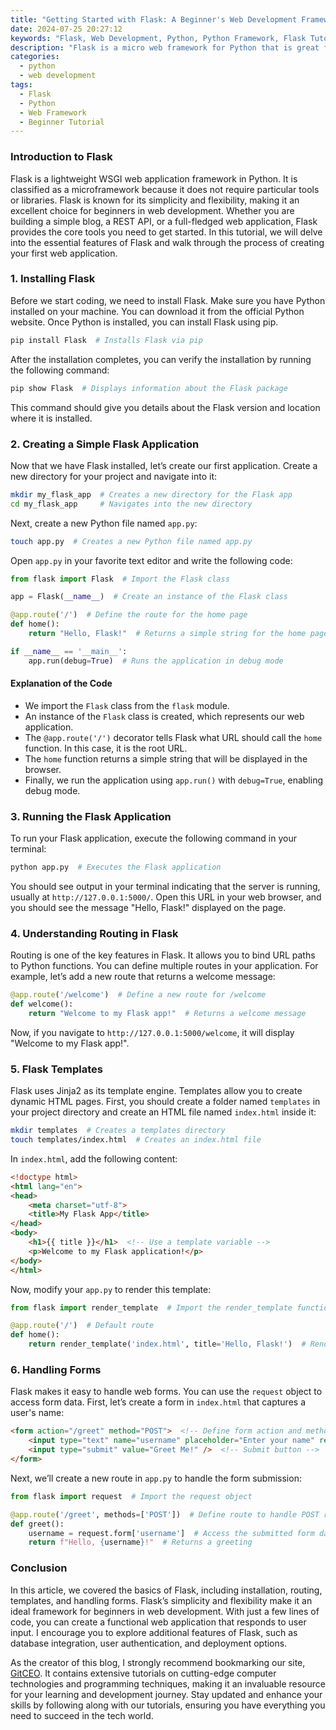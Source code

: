 ```yaml
---
title: "Getting Started with Flask: A Beginner's Web Development Framework"
date: 2024-07-25 20:27:12
keywords: "Flask, Web Development, Python, Python Framework, Flask Tutorial, Beginner Programming, Web App Development"
description: "Flask is a micro web framework for Python that is great for beginners and experienced developers alike. This article will guide you through the essential concepts and steps needed to set up and create a simple web application using Flask. You'll learn about Flask's installation, routing, templating, and how to handle requests and forms. By the end of this tutorial, you will have a solid understanding of Flask's key features and how to build a basic web app from scratch. Whether you're new to web development or looking to enhance your skills, this guide is designed to help you start your journey with Flask effectively."
categories:
  - python
  - web development
tags:
  - Flask
  - Python
  - Web Framework
  - Beginner Tutorial
---
```


### Introduction to Flask

Flask is a lightweight WSGI web application framework in Python. It is classified as a microframework because it does not require particular tools or libraries. Flask is known for its simplicity and flexibility, making it an excellent choice for beginners in web development. Whether you are building a simple blog, a REST API, or a full-fledged web application, Flask provides the core tools you need to get started. In this tutorial, we will delve into the essential features of Flask and walk through the process of creating your first web application.

<!-- more -->

### 1. Installing Flask

Before we start coding, we need to install Flask. Make sure you have Python installed on your machine. You can download it from the official Python website. Once Python is installed, you can install Flask using pip.

```bash
pip install Flask  # Installs Flask via pip
```

After the installation completes, you can verify the installation by running the following command:

```bash
pip show Flask  # Displays information about the Flask package
```

This command should give you details about the Flask version and location where it is installed.

### 2. Creating a Simple Flask Application

Now that we have Flask installed, let’s create our first application. Create a new directory for your project and navigate into it:

```bash
mkdir my_flask_app  # Creates a new directory for the Flask app
cd my_flask_app     # Navigates into the new directory
```

Next, create a new Python file named `app.py`:

```bash
touch app.py  # Creates a new Python file named app.py
```

Open `app.py` in your favorite text editor and write the following code:

```python
from flask import Flask  # Import the Flask class

app = Flask(__name__)  # Create an instance of the Flask class

@app.route('/')  # Define the route for the home page
def home():
    return "Hello, Flask!"  # Returns a simple string for the home page

if __name__ == '__main__':
    app.run(debug=True)  # Runs the application in debug mode
```

#### Explanation of the Code
- We import the `Flask` class from the `flask` module.
- An instance of the `Flask` class is created, which represents our web application.
- The `@app.route('/')` decorator tells Flask what URL should call the `home` function. In this case, it is the root URL.
- The `home` function returns a simple string that will be displayed in the browser.
- Finally, we run the application using `app.run()` with `debug=True`, enabling debug mode.

### 3. Running the Flask Application

To run your Flask application, execute the following command in your terminal:

```bash
python app.py  # Executes the Flask application
```

You should see output in your terminal indicating that the server is running, usually at `http://127.0.0.1:5000/`. Open this URL in your web browser, and you should see the message "Hello, Flask!" displayed on the page.

### 4. Understanding Routing in Flask

Routing is one of the key features in Flask. It allows you to bind URL paths to Python functions. You can define multiple routes in your application. For example, let’s add a new route that returns a welcome message:

```python
@app.route('/welcome')  # Define a new route for /welcome
def welcome():
    return "Welcome to my Flask app!"  # Returns a welcome message
```

Now, if you navigate to `http://127.0.0.1:5000/welcome`, it will display "Welcome to my Flask app!".

### 5. Flask Templates

Flask uses Jinja2 as its template engine. Templates allow you to create dynamic HTML pages. First, you should create a folder named `templates` in your project directory and create an HTML file named `index.html` inside it:

```bash
mkdir templates  # Creates a templates directory
touch templates/index.html  # Creates an index.html file
```

In `index.html`, add the following content:

```html
<!doctype html>
<html lang="en">
<head>
    <meta charset="utf-8">
    <title>My Flask App</title>
</head>
<body>
    <h1>{{ title }}</h1>  <!-- Use a template variable -->
    <p>Welcome to my Flask application!</p>
</body>
</html>
```

Now, modify your `app.py` to render this template:

```python
from flask import render_template  # Import the render_template function

@app.route('/')  # Default route
def home():
    return render_template('index.html', title='Hello, Flask!')  # Renders the index.html template
```

### 6. Handling Forms

Flask makes it easy to handle web forms. You can use the `request` object to access form data. First, let’s create a form in `index.html` that captures a user's name:

```html
<form action="/greet" method="POST">  <!-- Define form action and method -->
    <input type="text" name="username" placeholder="Enter your name" required />  <!-- Username input field -->
    <input type="submit" value="Greet Me!" />  <!-- Submit button -->
</form>
```

Next, we’ll create a new route in `app.py` to handle the form submission:

```python
from flask import request  # Import the request object

@app.route('/greet', methods=['POST'])  # Define route to handle POST requests
def greet():
    username = request.form['username']  # Access the submitted form data
    return f"Hello, {username}!"  # Returns a greeting
```

### Conclusion

In this article, we covered the basics of Flask, including installation, routing, templates, and handling forms. Flask’s simplicity and flexibility make it an ideal framework for beginners in web development. With just a few lines of code, you can create a functional web application that responds to user input. I encourage you to explore additional features of Flask, such as database integration, user authentication, and deployment options.

As the creator of this blog, I strongly recommend bookmarking our site, [GitCEO](https://gitceo.com). It contains extensive tutorials on cutting-edge computer technologies and programming techniques, making it an invaluable resource for your learning and development journey. Stay updated and enhance your skills by following along with our tutorials, ensuring you have everything you need to succeed in the tech world.